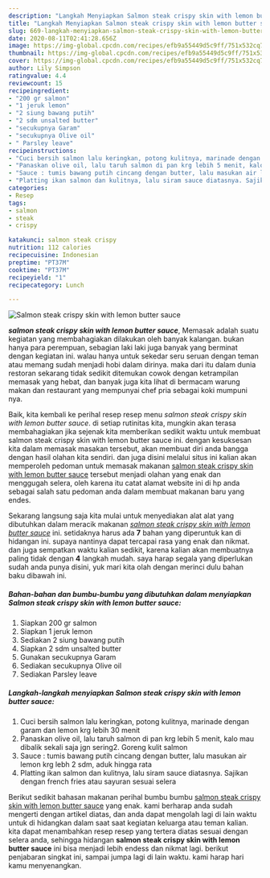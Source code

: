 ```yaml
---
description: "Langkah Menyiapkan Salmon steak crispy skin with lemon butter sauce, Bikin Ngiler"
title: "Langkah Menyiapkan Salmon steak crispy skin with lemon butter sauce, Bikin Ngiler"
slug: 669-langkah-menyiapkan-salmon-steak-crispy-skin-with-lemon-butter-sauce-bikin-ngiler
date: 2020-08-11T02:41:28.656Z
image: https://img-global.cpcdn.com/recipes/efb9a55449d5c9ff/751x532cq70/salmon-steak-crispy-skin-with-lemon-butter-sauce-foto-resep-utama.jpg
thumbnail: https://img-global.cpcdn.com/recipes/efb9a55449d5c9ff/751x532cq70/salmon-steak-crispy-skin-with-lemon-butter-sauce-foto-resep-utama.jpg
cover: https://img-global.cpcdn.com/recipes/efb9a55449d5c9ff/751x532cq70/salmon-steak-crispy-skin-with-lemon-butter-sauce-foto-resep-utama.jpg
author: Lily Simpson
ratingvalue: 4.4
reviewcount: 15
recipeingredient:
- "200 gr salmon"
- "1 jeruk lemon"
- "2 siung bawang putih"
- "2 sdm unsalted butter"
- "secukupnya Garam"
- "secukupnya Olive oil"
- " Parsley leave"
recipeinstructions:
- "Cuci bersih salmon lalu keringkan, potong kulitnya, marinade dengan garam dan lemon krg lebih 30 menit"
- "Panaskan olive oil, lalu taruh salmon di pan krg lebih 5 menit, kalo mau dibalik sekali saja jgn sering2. Goreng kulit salmon"
- "Sauce : tumis bawang putih cincang dengan butter, lalu masukan air lemon krg lebh 2 sdm, aduk hingga rata"
- "Platting ikan salmon dan kulitnya, lalu siram sauce diatasnya. Sajikan dengan french fries atau sayuran sesuai selera"
categories:
- Resep
tags:
- salmon
- steak
- crispy

katakunci: salmon steak crispy 
nutrition: 112 calories
recipecuisine: Indonesian
preptime: "PT37M"
cooktime: "PT37M"
recipeyield: "1"
recipecategory: Lunch

---
```



![Salmon steak crispy skin with lemon butter sauce](https://img-global.cpcdn.com/recipes/efb9a55449d5c9ff/751x532cq70/salmon-steak-crispy-skin-with-lemon-butter-sauce-foto-resep-utama.jpg)

<b><i>salmon steak crispy skin with lemon butter sauce</i></b>, Memasak adalah suatu kegiatan yang membahagiakan dilakukan oleh banyak kalangan. bukan hanya para perempuan, sebagian laki laki juga banyak yang berminat dengan kegiatan ini. walau hanya untuk sekedar seru seruan dengan teman atau memang sudah menjadi hobi dalam dirinya. maka dari itu dalam dunia restoran sekarang tidak sedikit ditemukan cowok dengan ketrampilan memasak yang hebat, dan banyak juga kita lihat di bermacam warung makan dan restaurant yang mempunyai chef pria sebagai koki mumpuni nya.



Baik, kita kembali ke perihal resep resep menu <i>salmon steak crispy skin with lemon butter sauce</i>. di setiap rutinitas kita, mungkin akan terasa membahagiakan jika sejenak kita memberikan sedikit waktu untuk membuat salmon steak crispy skin with lemon butter sauce ini. dengan kesuksesan kita dalam memasak masakan tersebut, akan membuat diri anda bangga dengan hasil olahan kita sendiri. dan juga disini melalui situs ini kalian akan memperoleh pedoman untuk memasak makanan <u>salmon steak crispy skin with lemon butter sauce</u> tersebut menjadi olahan yang enak dan menggugah selera, oleh karena itu catat alamat website ini di hp anda sebagai salah satu pedoman anda dalam membuat makanan baru yang endes.


Sekarang langsung saja kita mulai untuk menyediakan alat alat yang dibutuhkan dalam meracik makanan <u><i>salmon steak crispy skin with lemon butter sauce</i></u> ini. setidaknya harus ada <b>7</b> bahan yang diperuntuk kan di hidangan ini. supaya nantinya dapat tercapai rasa yang enak dan nikmat. dan juga sempatkan waktu kalian sedikit, karena kalian akan membuatnya paling tidak dengan <b>4</b> langkah mudah. saya harap segala yang diperlukan sudah anda punya disini, yuk mari kita olah dengan merinci dulu bahan baku dibawah ini.

<!--inarticleads1-->

##### Bahan-bahan dan bumbu-bumbu yang dibutuhkan dalam menyiapkan Salmon steak crispy skin with lemon butter sauce:

1. Siapkan 200 gr salmon
1. Siapkan 1 jeruk lemon
1. Sediakan 2 siung bawang putih
1. Siapkan 2 sdm unsalted butter
1. Gunakan secukupnya Garam
1. Sediakan secukupnya Olive oil
1. Sediakan  Parsley leave




<!--inarticleads2-->

##### Langkah-langkah menyiapkan Salmon steak crispy skin with lemon butter sauce:

1. Cuci bersih salmon lalu keringkan, potong kulitnya, marinade dengan garam dan lemon krg lebih 30 menit
1. Panaskan olive oil, lalu taruh salmon di pan krg lebih 5 menit, kalo mau dibalik sekali saja jgn sering2. Goreng kulit salmon
1. Sauce : tumis bawang putih cincang dengan butter, lalu masukan air lemon krg lebh 2 sdm, aduk hingga rata
1. Platting ikan salmon dan kulitnya, lalu siram sauce diatasnya. Sajikan dengan french fries atau sayuran sesuai selera




Berikut sedikit bahasan makanan perihal bumbu bumbu <u>salmon steak crispy skin with lemon butter sauce</u> yang enak. kami berharap anda sudah mengerti dengan artikel diatas, dan anda dapat mengolah lagi di lain waktu untuk di hidangkan dalam saat saat kegiatan keluarga atau teman kalian. kita dapat menambahkan resep resep yang tertera diatas sesuai dengan selera anda, sehingga hidangan <b>salmon steak crispy skin with lemon butter sauce</b> ini bisa menjadi lebih endess dan nikmat lagi. berikut penjabaran singkat ini, sampai jumpa lagi di lain waktu. kami harap hari kamu menyenangkan.
